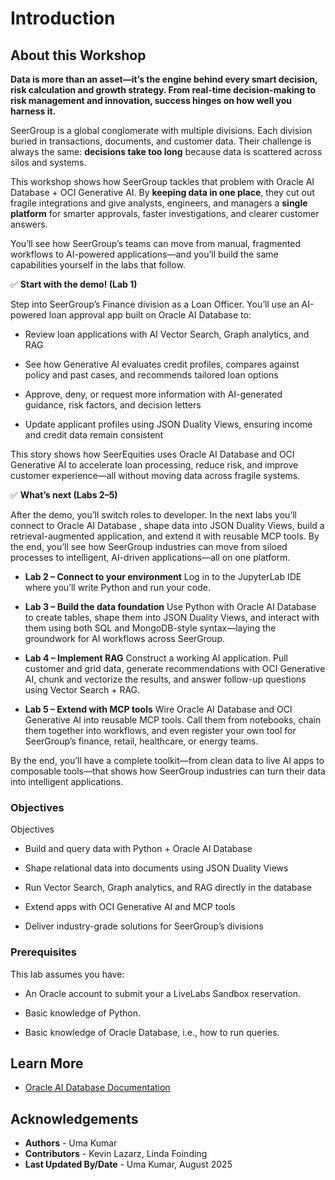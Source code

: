 # Introduction

## About this Workshop

**Data is more than an asset—it’s the engine behind every smart decision, risk calculation and growth strategy. From real-time decision-making to risk management and innovation, success hinges on how well you harness it.**

SeerGroup is a global conglomerate with multiple divisions. Each division buried in transactions, documents, and customer data. Their challenge is always the same: **decisions take too long** because data is scattered across silos and systems.

This workshop shows how SeerGroup tackles that problem with Oracle AI Database  + OCI Generative AI. By **keeping data in one place**, they cut out fragile integrations and give analysts, engineers, and managers a **single platform** for smarter approvals, faster investigations, and clearer customer answers.

You’ll see how SeerGroup’s teams can move from manual, fragmented workflows to AI-powered applications—and you’ll build the same capabilities yourself in the labs that follow.

[](videohub:1_mg30brw3:medium)

✅ **Start with the demo! (Lab 1)**

Step into SeerGroup’s Finance division as a Loan Officer. You’ll use an AI-powered loan approval app built on Oracle AI Database  to:

* Review loan applications with AI Vector Search, Graph analytics, and RAG

* See how Generative AI evaluates credit profiles, compares against policy and past cases, and recommends tailored loan options

* Approve, deny, or request more information with AI-generated guidance, risk factors, and decision letters

* Update applicant profiles using JSON Duality Views, ensuring income and credit data remain consistent

This story shows how SeerEquities uses Oracle AI Database  and OCI Generative AI to accelerate loan processing, reduce risk, and improve customer experience—all without moving data across fragile systems.

✅ **What’s next (Labs 2–5)**

After the demo, you’ll switch roles to developer. In the next labs you’ll connect to Oracle AI Database , shape data into JSON Duality Views, build a retrieval-augmented application, and extend it with reusable MCP tools. By the end, you’ll see how SeerGroup industries can move from siloed processes to intelligent, AI-driven applications—all on one platform.

* **Lab 2 – Connect to your environment**
Log in to the JupyterLab IDE where you’ll write Python and run your code.

* **Lab 3 – Build the data foundation**
Use Python with Oracle AI Database  to create tables, shape them into JSON Duality Views, and interact with them using both SQL and MongoDB-style syntax—laying the groundwork for AI workflows across SeerGroup.

* **Lab 4 – Implement RAG**
Construct a working AI application. Pull customer and grid data, generate recommendations with OCI Generative AI, chunk and vectorize the results, and answer follow-up questions using Vector Search + RAG.

* **Lab 5 – Extend with MCP tools**
Wire Oracle AI Database  and OCI Generative AI into reusable MCP tools. Call them from notebooks, chain them together into workflows, and even register your own tool for SeerGroup’s finance, retail, healthcare, or energy teams.

By the end, you’ll have a complete toolkit—from clean data to live AI apps to composable tools—that shows how SeerGroup industries can turn their data into intelligent applications.

### Objectives

Objectives

* Build and query data with Python + Oracle AI Database 

* Shape relational data into documents using JSON Duality Views

* Run Vector Search, Graph analytics, and RAG directly in the database

* Extend apps with OCI Generative AI and MCP tools

* Deliver industry-grade solutions for SeerGroup’s divisions

### Prerequisites

This lab assumes you have:

* An Oracle account to submit your a LiveLabs Sandbox reservation.

* Basic knowledge of Python.

* Basic knowledge of Oracle Database, i.e., how to run queries.

## Learn More

* [Oracle AI Database  Documentation](https://docs.oracle.com/en/database/oracle/oracle-database/23/)

## Acknowledgements
* **Authors** - Uma Kumar
* **Contributors** - Kevin Lazarz, Linda Foinding
* **Last Updated By/Date** - Uma Kumar, August 2025